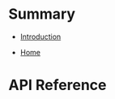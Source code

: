 # Summary
- [Introduction](README.md)

- [Home](GUIDES.md)

# API Reference
<!-- API TOC START -->
<!-- API TOC END -->